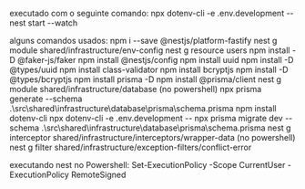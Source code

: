 executado com o seguinte comando:
npx dotenv-cli -e .env.development -- nest start --watch

alguns comandos usados:
npm i --save @nestjs/platform-fastify
nest g module shared/infrastructure/env-config
nest g resource users
npm install -D @faker-js/faker
npm install @nestjs/config
npm install uuid
npm install -D @types/uuid
npm install class-validator
npm install bcryptjs
npm install -D @types/bcryptjs
npm install prisma -D
npm install @prisma/client
nest g module shared/infrastructure/database (no powershell)
npx prisma generate --schema .\src\shared\infrastructure\database\prisma\schema.prisma
npm install dotenv-cli
npx dotenv-cli -e .env.development -- npx prisma migrate dev --schema .\src\shared\infrastructure\database\prisma\schema.prisma
nest g interceptor shared/infrastructure/interceptors/wrapper-data (no powershell)
nest g filter shared/infrastructure/exception-filters/conflict-error

executando nest no Powershell:
Set-ExecutionPolicy -Scope CurrentUser -ExecutionPolicy RemoteSigned
